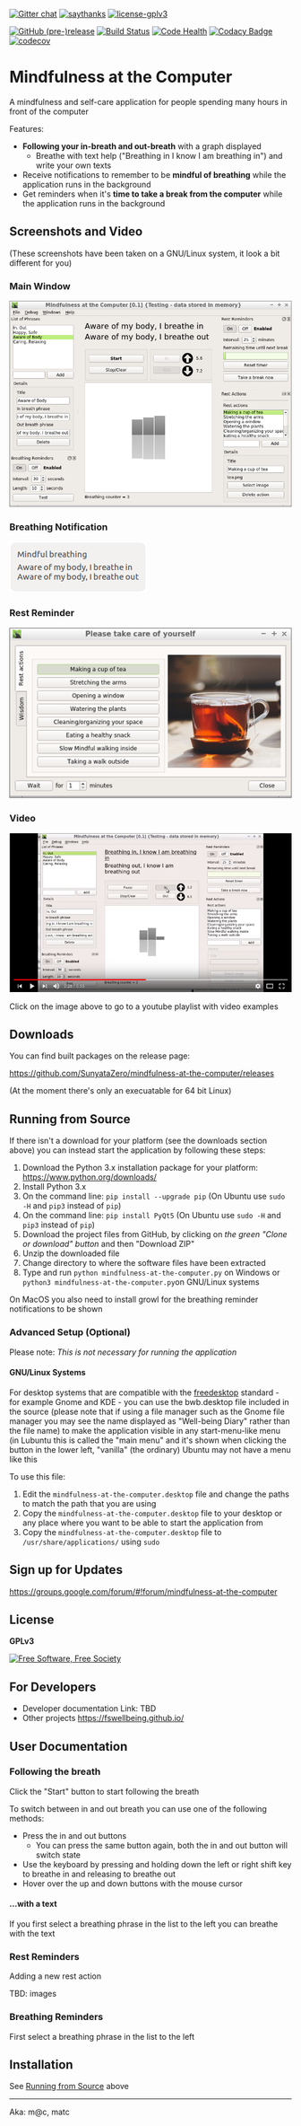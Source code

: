 <!--Static badges-->
[![Gitter chat](https://badges.gitter.im/gitterHQ/gitter.png)](https://gitter.im/mindfulness-at-the-computer/Lobby)
[![saythanks](https://img.shields.io/badge/say-thanks-98e633.svg)](https://saythanks.io/to/SunyataZero)
[![license-gplv3](https://img.shields.io/badge/license-GPLv3-a42e2b.svg)](https://www.gnu.org/licenses/gpl.html)

<!--Dynamic badges-->
[![GitHub (pre-)release](https://img.shields.io/github/release/SunyataZero/mindfulness-at-the-computer/all.svg)](https://github.com/SunyataZero/mindfulness-at-the-computer/releases/latest)
[![Build Status](https://travis-ci.org/SunyataZero/mindfulness-at-the-computer.svg?branch=master)](https://travis-ci.org/SunyataZero/mindfulness-at-the-computer)
[![Code Health](https://landscape.io/github/SunyataZero/mindfulness-at-the-computer/master/landscape.svg?style=flat)](https://landscape.io/github/SunyataZero/mindfulness-at-the-computer/master)
[![Codacy Badge](https://api.codacy.com/project/badge/Grade/799f63cfa9254d4b9c3b1f93eebac994)](https://www.codacy.com/app/SunyataZero/mindfulness-at-the-computer?utm_source=github.com&amp;utm_medium=referral&amp;utm_content=SunyataZero/mindfulness-at-the-computer&amp;utm_campaign=Badge_Grade)
[![codecov](https://codecov.io/gh/SunyataZero/mindfulness-at-the-computer/branch/master/graph/badge.svg)](https://codecov.io/gh/SunyataZero/mindfulness-at-the-computer)

# Mindfulness at the Computer

A mindfulness and self-care application for people spending many hours in front of the computer

Features:
* **Following your in-breath and out-breath** with a graph displayed
  * Breathe with text help ("Breathing in I know I am breathing in") and write your own texts
* Receive notifications to remember to be **mindful of breathing** while the application runs in the background
* Get reminders when it's **time to take a break from the computer** while the application runs in the background


## Screenshots and Video

(These screenshots have been taken on a GNU/Linux system, it look a bit different for you)

### Main Window

![Main window](docs/img/screenshot-window-1.png)

### Breathing Notification

![Notification](docs/img/screenshot-notification-1.png)

### Rest Reminder

![Rest reminder](docs/img/screenshot-rest-reminder-1.png)


### Video

[![YouTube preview](docs/img/youtube-preview.png)](https://youtu.be/O8UwpXhcY4k?list=PL19ftcT2gVXZNWPbcAWgVJj_OFXwqQqS7)

Click on the image above to go to a youtube playlist with video examples


## Downloads

You can find built packages on the release page:

https://github.com/SunyataZero/mindfulness-at-the-computer/releases

(At the moment there's only an execuatable for 64 bit Linux)


## Running from Source

If there isn't a download for your platform (see the downloads section above) you can instead start the application by following these steps:

1. Download the Python 3.x installation package for your platform: https://www.python.org/downloads/
2. Install Python 3.x
3. On the command line: `pip install --upgrade pip` (On Ubuntu use `sudo -H` and `pip3` instead of `pip`)
4. On the command line: `pip install PyQt5` (On Ubuntu use `sudo -H` and `pip3` instead of `pip`)
5. Download the project files from GitHub, by clicking on *the green "Clone or download" button* and then "Download ZIP"
6. Unzip the downloaded file
7. Change directory to where the software files have been extracted
8. Type and run `python mindfulness-at-the-computer.py` on Windows or `python3 mindfulness-at-the-computer.py`on GNU/Linux systems

On MacOS you also need to install growl for the breathing reminder notifications to be shown


### Advanced Setup (Optional)

Please note: *This is not necessary for running the application*

#### GNU/Linux Systems

For desktop systems that are compatible with the [freedesktop](https://www.freedesktop.org/) standard - for example Gnome and KDE - you can use the bwb.desktop file included in the source (please note that if using a file manager such as the Gnome file manager you may see the name displayed as "Well-being Diary" rather than the file name) to make the application visible in any start-menu-like menu (in Lubuntu this is called the "main menu" and it's shown when clicking the button in the lower left, "vanilla" (the ordinary) Ubuntu may not have a menu like this

To use this file:

1. Edit the `mindfulness-at-the-computer.desktop` file and change the paths to match the path that you are using
2. Copy the `mindfulness-at-the-computer.desktop` file to your desktop or any place where you want to be able to start the application from
3. Copy the `mindfulness-at-the-computer.desktop` file to `/usr/share/applications/` using `sudo`


## Sign up for Updates

https://groups.google.com/forum/#!forum/mindfulness-at-the-computer


## License

**GPLv3**

[![Free Software, Free Society](https://static.fsf.org/nosvn/images/badges/fsfs_icons_beige-bg.png)](http://u.fsf.org/16e)


## For Developers

* Developer documentation Link: TBD
* Other projects https://fswellbeing.github.io/


## User Documentation

### Following the breath

Click the "Start" button to start following the breath

To switch between in and out breath you can use one of the following methods:

* Press the in and out buttons
  * You can press the same button again, both the in and out button will switch state
* Use the keyboard by pressing and holding down the left or right shift key to breathe in and releasing to breathe out
* Hover over the up and down buttons with the mouse cursor

#### ...with a text

If you first select a breathing phrase in the list to the left you can breathe with the text

### Rest Reminders

Adding a new rest action

TBD: images

### Breathing Reminders

First select a breathing phrase in the list to the left

## Installation

See [Running from Source](#running-from-source) above

***

Aka: m@c, matc

